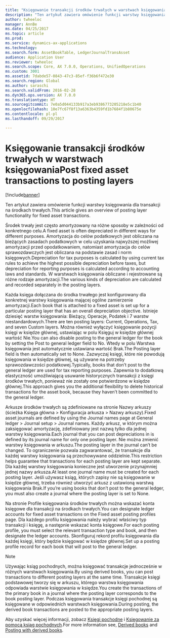 ```yaml
---
title: "Księgowanie transakcji środków trwałych w warstwach księgowania"
description: "Ten artykuł zawiera omówienie funkcji warstwy księgowania dla transakcji na środkach trwałych."
author: twheeloc
manager: AnnBe
ms.date: 04/25/2017
ms.topic: article
ms.prod: 
ms.service: dynamics-ax-applications
ms.technology: 
ms.search.form: AssetBookTable, LedgerJournalTransAsset
audience: Application User
ms.reviewer: twheeloc
ms.search.scope: Core, AX 7.0.0, Operations, UnifiedOperations
ms.custom: 3001
ms.assetid: 7dabde57-0843-47c3-85ef-f36b6f472e30
ms.search.region: Global
ms.author: saraschi
ms.search.validFrom: 2016-02-28
ms.dyn365.ops.version: AX 7.0.0
ms.translationtype: HT
ms.sourcegitcommit: 7e0a5d044133b917a3eb9386773205218e5c1b40
ms.openlocfilehash: 10e7fc67f8f13a6363b4359fd1b7684f1b80675e
ms.contentlocale: pl-pl
ms.lasthandoff: 09/29/2017

---
```


# <a name="post-fixed-asset-transactions-to-posting-layers"></a><span data-ttu-id="c211c-103">Księgowanie transakcji środków trwałych w warstwach księgowania</span><span class="sxs-lookup"><span data-stu-id="c211c-103">Post fixed asset transactions to posting layers</span></span>

[!include[banner](../includes/banner.md)]


<span data-ttu-id="c211c-104">Ten artykuł zawiera omówienie funkcji warstwy księgowania dla transakcji na środkach trwałych.</span><span class="sxs-lookup"><span data-stu-id="c211c-104">This article gives an overview of posting layer functionality for fixed asset transactions.</span></span>

<span data-ttu-id="c211c-105">Środek trwały jest często amortyzowany na różne sposoby w zależności od konkretnego celu.</span><span class="sxs-lookup"><span data-stu-id="c211c-105">A fixed asset is often depreciated in different ways for different purposes.</span></span> <span data-ttu-id="c211c-106">Amortyzacja do celów podatkowych jest obliczana na bieżących zasadach podatkowych w celu uzyskania najwyższej możliwej amortyzacji przed opodatkowaniem, natomiast amortyzacja do celów sprawozdawczych jest obliczana na podstawie zasad i norm księgowych.</span><span class="sxs-lookup"><span data-stu-id="c211c-106">Depreciation for tax purposes is calculated by using current tax rules to achieve the highest possible depreciation before taxes, but depreciation for reporting purposes is calculated according to accounting laws and standards.</span></span> <span data-ttu-id="c211c-107">W warstwach księgowania obliczane i rejestrowane są różne rodzaje amortyzacji.</span><span class="sxs-lookup"><span data-stu-id="c211c-107">The various kinds of depreciation are calculated and recorded separately in the posting layers.</span></span>

<span data-ttu-id="c211c-108">Każda księga dołączana do środka trwałego jest konfigurowany dla konkretnej warstwy księgowania mającej ogólne zamierzenie amortyzacji.</span><span class="sxs-lookup"><span data-stu-id="c211c-108">Each book that is attached to a fixed asset is set up for a particular posting layer that has an overall depreciation objective.</span></span> <span data-ttu-id="c211c-109">Istnieje dziesięć warstw księgowania: Bieżący, Operacje, Podatek i 7 warstw niestandardowych.</span><span class="sxs-lookup"><span data-stu-id="c211c-109">There are ten posting layers: Current, Operations, Tax, and seven Custom layers.</span></span> <span data-ttu-id="c211c-110">Można również wyłączyć księgowanie pozycji księgi w księdze głównej, ustawiając w polu Księguj w księdze głównej wartość Nie.</span><span class="sxs-lookup"><span data-stu-id="c211c-110">You can also disable posting to the general ledger for the book by setting the Post to general ledger field to No.</span></span> <span data-ttu-id="c211c-111">Wtedy w polu Warstwa księgowania jest automatycznie ustawiana wartość Brak.</span><span class="sxs-lookup"><span data-stu-id="c211c-111">The Posting layer field is then automatically set to None.</span></span> <span data-ttu-id="c211c-112">Zazwyczaj księgi, które nie powodują księgowania w księdze głównej, są używane na potrzeby sprawozdawczości podatkowej.</span><span class="sxs-lookup"><span data-stu-id="c211c-112">Typically, books that don’t post to the general ledger are used for tax reporting purposes.</span></span> <span data-ttu-id="c211c-113">Zapewnia to dodatkową elastyczność umożliwiającą usuwanie historycznych transakcji z księgi środków trwałych, ponieważ nie zostały one potwierdzone w księdze głównej.</span><span class="sxs-lookup"><span data-stu-id="c211c-113">This approach gives you the additional flexibility to delete historical transactions for the asset book, because they haven’t been committed to the general ledger.</span></span>

<span data-ttu-id="c211c-114">Arkusze środków trwałych są zdefiniowane na stronie Nazwy arkuszy (ścieżka Księga główna > Konfiguracja arkusza > Nazwy arkuszy).</span><span class="sxs-lookup"><span data-stu-id="c211c-114">Fixed asset journals are defined by using the Journal names page at General ledger > Journal setup > Journal names.</span></span> <span data-ttu-id="c211c-115">Każdy arkusz, w którym można zaksięgować amortyzację, zdefiniowany jest nazwą tylko dla jednej warstwy księgowania.</span><span class="sxs-lookup"><span data-stu-id="c211c-115">Each journal that you can post depreciations in is defined by its journal name for only one posting layer.</span></span> <span data-ttu-id="c211c-116">Nie można zmienić warstwy księgowania w arkuszu.</span><span class="sxs-lookup"><span data-stu-id="c211c-116">The posting layer in the journal can’t be changed.</span></span> <span data-ttu-id="c211c-117">To ograniczenie pozwala zagwarantować, że transakcje dla każdej warstwy księgowania są przechowywane oddzielnie.</span><span class="sxs-lookup"><span data-stu-id="c211c-117">This restriction helps guarantee that transactions for each posting layer are kept separate.</span></span> <span data-ttu-id="c211c-118">Dla każdej warstwy księgowania konieczne jest utworzenie przynajmniej jednej nazwy arkusza.</span><span class="sxs-lookup"><span data-stu-id="c211c-118">At least one journal name must be created for each posting layer.</span></span> <span data-ttu-id="c211c-119">Jeśli używasz ksiąg, których zapisy nie są księgowanie w księdze głównej, trzeba również utworzyć arkusz z ustawioną warstwą księgowania Brak.</span><span class="sxs-lookup"><span data-stu-id="c211c-119">If you’re using books that don’t post to the general ledger, you must also create a journal where the posting layer is set to None.</span></span>

<span data-ttu-id="c211c-120">Na stronie Profile księgowania środków trwałych można wskazać konta księgowe dla transakcji na środkach trwałych.</span><span class="sxs-lookup"><span data-stu-id="c211c-120">You can designate ledger accounts for fixed asset transactions on the Fixed asset posting profiles page.</span></span> <span data-ttu-id="c211c-121">Dla każdego profilu księgowania należy wybrać właściwy typ transakcji i księgę, a następnie wskazać konta księgowe.</span><span class="sxs-lookup"><span data-stu-id="c211c-121">For each posting profile, you must select the relevant transaction type and book, and then designate the ledger accounts.</span></span> <span data-ttu-id="c211c-122">Skonfiguruj rekord profilu księgowania dla każdej księgi, który będzie księgować w księdze głównej.</span><span class="sxs-lookup"><span data-stu-id="c211c-122">Set up a posting profile record for each book that will post to the general ledger.</span></span>

> [!NOTE] 
> <span data-ttu-id="c211c-123">Używając ksiąg pochodnych, można księgować transakcje jednocześnie w różnych warstwach księgowania.</span><span class="sxs-lookup"><span data-stu-id="c211c-123">By using derived books, you can post transactions to different posting layers at the same time.</span></span> <span data-ttu-id="c211c-124">Transakcje księgi podstawowej tworzy się w arkuszu, którego warstwa księgowania odpowiada warstwie księgowania w księdze.</span><span class="sxs-lookup"><span data-stu-id="c211c-124">You create the transactions of the primary book in a journal where the posting layer corresponds to the book posting layer.</span></span> <span data-ttu-id="c211c-125">Podczas księgowania transakcje księgi pochodnej są księgowane w odpowiednich warstwach księgowania.</span><span class="sxs-lookup"><span data-stu-id="c211c-125">During posting, the derived book transactions are posted to the appropriate posting layers.</span></span>

<span data-ttu-id="c211c-126">Aby uzyskać więcej informacji, zobacz [Księgi pochodne](derived-books.md) i [Księgowanie za pomocą ksiąg pochodnych](post-derived-value-models.md).</span><span class="sxs-lookup"><span data-stu-id="c211c-126">For more information see, [Derived books](derived-books.md) and [Posting with derived books](post-derived-value-models.md).</span></span>




